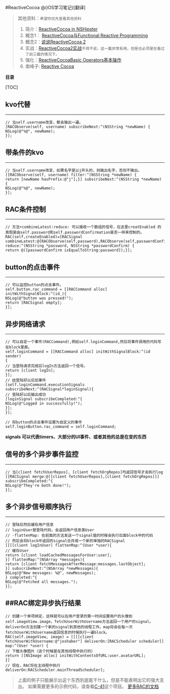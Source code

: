 
#ReactiveCocoa
@(iOS学习笔记)[翻译]
> 其他资料：`希望你优先查看其他资料`<br>
> 1. 简介：[ReactiveCocoa in NSHipster][1]<br>
> 2. 概念1： [ReactiveCocoa与Functional Reactive Programming][4]<br>
> 3. 概念2：[说说ReactiveCocoa 2][5]<br>
> 4. 实战：[ReactiveCocoa2实战][6]`不得不说，这一篇非常有用，但是也必须是在看过了前三篇的情况下。`<br>
> 5. 强化：[ReactiveCocoaBasic Operators基本操作][7] <br>
> 6. 南峰子: [Reactive Cocoa][8]<br>

**目录**

[TOC]

## kvo代替
---------

```  
// 当self.username改变，都会输出一遍。  
[RACObserve(self, username) subscribeNext:^(NSString *newName) {
NSLog(@"%@", newName);
}];
```
## 带条件的kvo
---------

```
// 当self.username改变，如果名字是以j开头的，则输出名字，否则不输出。 
[[RACObserve(self, username) filter:^(NSString *newName) {
return [newName hasPrefix:@"j"];}] subscribeNext:^(NSString *newName) {
NSLog(@"%@", newName);
}];
```
## RAC条件控制
---------

```
// 方法+combineLatest:reduce: 可以接收一个数组的信号，在这里creatEnabled 的真假是由self.password和self.passwordConfirmation是否一样来控制的。
RAC(self,createEnabled)=[RACSignal combineLatest:@[RACObserve(self,password),RACObserve(self,passwordConfirmation)] reduce:^(NSString *password, NSString *passwordConfirm) {
return @([passwordConfirm isEqualToString:password]);}];
```

## button的点击事件
---------

```
// 可以监控button的点击事件。	
self.button.rac_command = [[RACCommand alloc] initWithSignalBlock:^(id_){
NSLog(@"button was pressed!");
return [RACSignal empty];
}];
```
## 异步网络请求
---------

```
// 可以自定一个事件(RACCommand),例如self.loginCommand,然后将事件调用的代码写在block里面。
self.loginCommand = [[RACCommand alloc] initWithSignalBlock:^(id sender)
{
// 当登陆请求完成后logIn方法返回一个信号。
return [client logIn];
}]; 
// 给登陆好以后加事件
[self.loginCommand.executionSignals subscribeNext:^(RACSignal*loginSignal){
// 登陆好以后输出成功
[loginSignal subscribeCompleted:^{
NSLog(@"Logged in successfully!");
}];
}];

// 将button的点击事件设置为自定义的事件
self.loginButton.rac_command = self.loginCommand;
```
<i class="icon-file"></i> **signals 可以代表timers、大部分的UI事件、或者其他的总是在变的东西**

## 信号的多个异步事件监控
---------

```
// 当[client fetchUserRepos], [client fetchOrgRepos]均返回信号才会执行log
[[RACSignal merge:@[[client fetchUserRepos],[client fetchOrgRepos]]] subscribeCompleted:^{
NSLog(@"They're both done!");
}];
```

## 多个异步信号顺序执行
---------

```
// 登陆后然后缓存用户信息
// loginUser是登陆代码，会返回用户信息类User
// -flattenMap: 在前面的方法发送一个signal值的时候会执行后面block中的代码
// 然后会将block中返回的signal合并成一个新的单独的RACSignal
[[[[client logInUser] flattenMap:^(User *user){
// 缓存User
return [client loadCachedMessagesForUser:user];
}] flattenMap:^(NSArray *messages){
return [client fetchMessagesAfterMessage:messages.lastObject];
}] subscribeNext:^(NSArray *newMessages){
NSLog(@"New messages: %@", newMessages);
} completed:^{
NSLog(@"Fetched all messages.");
}];
```

##RAC绑定异步执行结果
---------

```
// 创建一个单项绑定，这样就可以在用户登录的第一时间设置用户的头像到self.imageView.image，fetchUserWithUsername方法返回一个用户的signal。deliverOn方法创建一个新的signal到其他的线程工作。map将会在每一次fetchUserWithUsername返回信息的时候执行一遍block。
RAC(self.imageView, image) = [[[[client fetchUserWithUsername:@"joshaber"] deliverOn:[RACScheduler scheduler]] map:^(User *user) {
// 下载头像图片（这个时候是在其他线程中执行的）
return [[NSImage alloc] initWithContentsOfURL:user.avatarURL];
}]
// 现在，RAC将在主线程中执行
deliverOn:RACScheduler.mainThreadScheduler];
```


> 上面的例子只能展示出这个东西到底能干什么，但是不能表明出它的强大支出。
> 如果需要更多的示例代码，请查看[C-41][2]这个项目。
> [更多RAC的文档][3]






[1]: http://nshipster.cn/reactivecocoa/
[2]:https://github.com/AshFurrow/C-41
[3]:https://github.com/ReactiveCocoa/ReactiveCocoa/blob/swift-development/Documentation
[4]:http://limboy.me/ios/2013/06/19/frp-reactivecocoa.html
[5]:http://limboy.me/ios/2013/12/27/reactivecocoa-2.html
[6]:http://limboy.me/ios/2014/06/06/deep-into-reactivecocoa2.html
[7]:http://segmentfault.com/a/1190000000408492
[8]:http://southpeak.github.io/blog/categories/reactivecocoa/